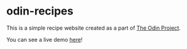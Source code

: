 # odin-recipes
This is a simple recipe website created as a part of [The Odin Project](https://www.theodinproject.com/).

You can see a live demo [here](https://ebogucka.github.io/odin-recipes/)!
